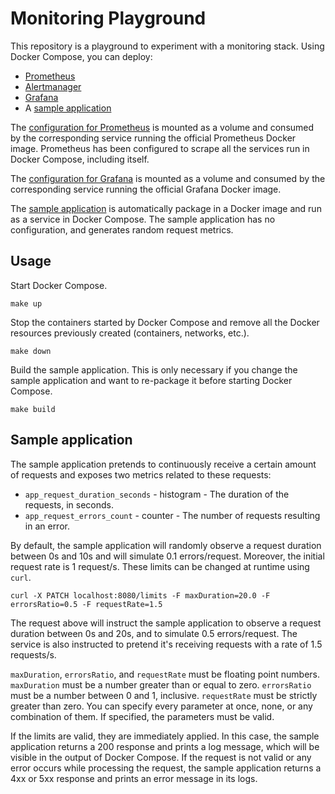 # Monitoring Playground

This repository is a playground to experiment with a monitoring stack. Using
Docker Compose, you can deploy:

- [Prometheus](http://localhost:9090)
- [Alertmanager](http://localhost:9093)
- [Grafana](http://localhost:3000)
- A [sample application](http://localhost:8080/metrics)

The [configuration for Prometheus](prometheus) is mounted as a volume and
consumed by the corresponding service running the official Prometheus Docker
image. Prometheus has been configured to scrape all the services run in Docker
Compose, including itself.

The [configuration for Grafana](grafana) is mounted as a volume and consumed by
the corresponding service running the official Grafana Docker image.

The [sample application](main.go) is automatically package in a Docker image and
run as a service in Docker Compose. The sample application has no configuration,
and generates random request metrics.

## Usage

Start Docker Compose.

    make up

Stop the containers started by Docker Compose and remove all the Docker
resources previously created (containers, networks, etc.).

    make down

Build the sample application. This is only necessary if you change the sample
application and want to re-package it before starting Docker Compose.

    make build

## Sample application

The sample application pretends to continuously receive a certain amount of
requests and exposes two metrics related to these requests:

- `app_request_duration_seconds` - histogram - The duration of the requests, in
  seconds.
- `app_request_errors_count` - counter - The number of requests resulting in an
  error.

By default, the sample application will randomly observe a request duration
between 0s and 10s and will simulate 0.1 errors/request. Moreover, the initial
request rate is 1 request/s. These limits can be changed at runtime using
`curl`.

    curl -X PATCH localhost:8080/limits -F maxDuration=20.0 -F errorsRatio=0.5 -F requestRate=1.5

The request above will instruct the sample application to observe a request
duration between 0s and 20s, and to simulate 0.5 errors/request. The service is
also instructed to pretend it's receiving requests with a rate of 1.5
requests/s.

`maxDuration`, `errorsRatio`, and `requestRate` must be floating point numbers.
`maxDuration` must be a number greater than or equal to zero. `errorsRatio` must
be a number between 0 and 1, inclusive. `requestRate` must be strictly greater
than zero. You can specify every parameter at once, none, or any combination of
them. If specified, the parameters must be valid.

If the limits are valid, they are immediately applied. In this case, the sample
application returns a 200 response and prints a log message, which will be
visible in the output of Docker Compose. If the request is not valid or any
error occurs while processing the request, the sample application returns a
4xx or 5xx response and prints an error message in its logs.
